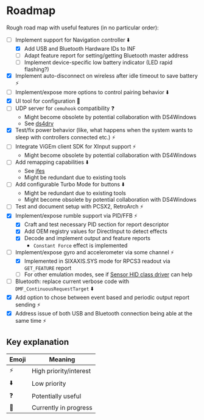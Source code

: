 # Roadmap

Rough road map with useful features (in no particular order):

- [ ] Implement support for Navigation controller ⬇️
    - [X] Add USB and Bluetooth Hardware IDs to INF
    - [ ] Adapt feature report for setting/getting Bluetooth master address
    - [ ] Implement device-specific low battery indicator (LED rapid flashing?)
- [X] Implement auto-disconnect on wireless after idle timeout to save battery ⚡
- [ ] Implement/expose more options to control pairing behavior ⬇️
- [X] UI tool for configuration 🚧
- [ ] UDP server for `cemuhook` compatibility ❓
    - Might become obsolete by potential collaboration with DS4Windows
    - See [ds4drv](https://github.com/TheDrHax/ds4drv-cemuhook)
- [X] Test/fix power behavior (like, what happens when the system wants to sleep with controllers connected etc.) ⚡
- [ ] Integrate ViGEm client SDK for XInput support ⚡
    - Might become obsolete by potential collaboration with DS4Windows
- [ ] Add remapping capabilities ⬇️
    - See [jfes](https://github.com/dmitrii-eremin/jfes)
    - Might be redundant due to existing tools
- [ ] Add configurable Turbo Mode for buttons ⬇️
    - Might be redundant due to existing tools
    - Might become obsolete by potential collaboration with DS4Windows
- [ ] Test and document setup with PCSX2, RetroArch ⚡
- [X] Implement/expose rumble support via PID/FFB ⚡
    - [X] Craft and test necessary PID section for report descriptor
    - [X] Add OEM registry values for DirectInput to detect effects
    - [X] Decode and implement output and feature reports
        - `Constant Force` effect is implemented
- [ ] Implement/expose gyro and accelerometer via some channel ⚡
    - [X] Implemented in SIXAXIS.SYS mode for RPCS3 readout via `GET_FEATURE` report
    - [ ] For other emulation modes, see if [Sensor HID class driver](https://docs.microsoft.com/en-us/windows-hardware/drivers/hid/sensor-hid-class-driver) can help
- [ ] Bluetooth: replace current verbose code with `DMF_ContinuousRequestTarget` ⬇️
- [X] Add option to chose between event based and periodic output report sending ⚡
- [X] Address issue of both USB and Bluetooth connection being able at the same time ⚡

## Key explanation

| Emoji | Meaning |
|---|---|
| ⚡ | High priority/interest |
| ⬇️ | Low priority |
| ❓ | Potentially useful |
| 🚧 | Currently in progress |
